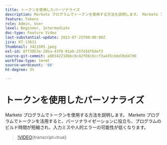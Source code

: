 ```yaml
---
title: トークンを使用したパーソナライズ
description: Marketo プログラムでトークンを使用する方法を説明します。 Marketo プログラムでトークンを活用すると、パーソナライゼーションに役立ち、プログラムのビルド時間が短縮され、入力ミスや人的エラーの可能性が低くなります。
feature: Tokens
role: Admin, User
level: Beginner, Intermediate
doc-type: Feature Video
last-substantial-update: 2023-07-21T00:00:00Z
jira: KT-13611
thumbnail: 3421605.jpeg
exl-id: 8ff3053e-28ba-43f8-91a6-25fd16f6def3
source-git-commit: a80342218bbc8c42f88c6ccf3a435cbbd3bd47d0
workflow-type: tm+mt
source-wordcount: '66'
ht-degree: 3%

---
```


# トークンを使用したパーソナライズ

Marketo プログラムでトークンを使用する方法を説明します。 Marketo プログラムでトークンを活用すると、パーソナライゼーションに役立ち、プログラムのビルド時間が短縮され、入力ミスや人的エラーの可能性が低くなります。

>[!VIDEO](https://video.tv.adobe.com/v/3421605/?learn=on){transcript=true}
